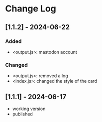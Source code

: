 # Change Log

<!--
## [Unreleased] | [major.minor.patch] - yyyy-mm-dd
### Added | Fixed | Changed | Removed | Deprecated | Security
- filename {section}: description
-->

## [1.1.2] - 2024-06-22

### Added

- <output.js>: mastodon account

### Changed

- <output.js>: removed a log
- <index.js>: changed the style of the card

## [1.1.1] - 2024-06-17

- working version
- published
